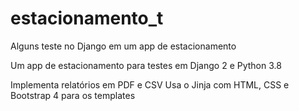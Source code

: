 # estacionamento_t
Alguns teste no Django em um app de estacionamento

Um app de estacionamento para testes em Django 2 e Python 3.8

Implementa relatórios em PDF e CSV
Usa o Jinja com HTML, CSS e Bootstrap 4 para os templates
